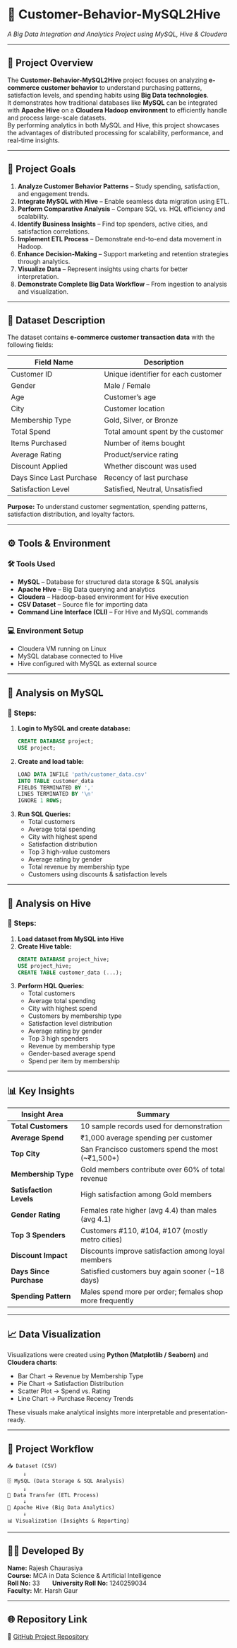 
# 🧠 Customer-Behavior-MySQL2Hive
*A Big Data Integration and Analytics Project using MySQL, Hive & Cloudera*

---

## 📘 Project Overview
The **Customer-Behavior-MySQL2Hive** project focuses on analyzing **e-commerce customer behavior** to understand purchasing patterns, satisfaction levels, and spending habits using **Big Data technologies**.  
It demonstrates how traditional databases like **MySQL** can be integrated with **Apache Hive** on a **Cloudera Hadoop environment** to efficiently handle and process large-scale datasets.  
By performing analytics in both MySQL and Hive, this project showcases the advantages of distributed processing for scalability, performance, and real-time insights.

---

## 🎯 Project Goals
1. **Analyze Customer Behavior Patterns** – Study spending, satisfaction, and engagement trends.  
2. **Integrate MySQL with Hive** – Enable seamless data migration using ETL.  
3. **Perform Comparative Analysis** – Compare SQL vs. HQL efficiency and scalability.  
4. **Identify Business Insights** – Find top spenders, active cities, and satisfaction correlations.  
5. **Implement ETL Process** – Demonstrate end-to-end data movement in Hadoop.  
6. **Enhance Decision-Making** – Support marketing and retention strategies through analytics.  
7. **Visualize Data** – Represent insights using charts for better interpretation.  
8. **Demonstrate Complete Big Data Workflow** – From ingestion to analysis and visualization.

---

## 🧩 Dataset Description
The dataset contains **e-commerce customer transaction data** with the following fields:

| Field Name | Description |
|-------------|-------------|
| Customer ID | Unique identifier for each customer |
| Gender | Male / Female |
| Age | Customer’s age |
| City | Customer location |
| Membership Type | Gold, Silver, or Bronze |
| Total Spend | Total amount spent by the customer |
| Items Purchased | Number of items bought |
| Average Rating | Product/service rating |
| Discount Applied | Whether discount was used |
| Days Since Last Purchase | Recency of last purchase |
| Satisfaction Level | Satisfied, Neutral, Unsatisfied |

**Purpose:** To understand customer segmentation, spending patterns, satisfaction distribution, and loyalty factors.

---

## ⚙️ Tools & Environment
### 🛠 Tools Used
- **MySQL** – Database for structured data storage & SQL analysis  
- **Apache Hive** – Big Data querying and analytics  
- **Cloudera** – Hadoop-based environment for Hive execution  
- **CSV Dataset** – Source file for importing data  
- **Command Line Interface (CLI)** – For Hive and MySQL commands  

### 💻 Environment Setup
- Cloudera VM running on Linux  
- MySQL database connected to Hive  
- Hive configured with MySQL as external source  

---

## 🧮 Analysis on MySQL
### 🔹 Steps:
1. **Login to MySQL and create database:**
   ```sql
   CREATE DATABASE project;
   USE project;
   ```
2. **Create and load table:**
   ```sql
   LOAD DATA INFILE 'path/customer_data.csv'
   INTO TABLE customer_data
   FIELDS TERMINATED BY ','
   LINES TERMINATED BY '\n'
   IGNORE 1 ROWS;
   ```
3. **Run SQL Queries:**
   - Total customers  
   - Average total spending  
   - City with highest spend  
   - Satisfaction distribution  
   - Top 3 high-value customers  
   - Average rating by gender  
   - Total revenue by membership type  
   - Customers using discounts & satisfaction levels  

---

## 🐝 Analysis on Hive
### 🔹 Steps:
1. **Load dataset from MySQL into Hive**  
2. **Create Hive table:**
   ```sql
   CREATE DATABASE project_hive;
   USE project_hive;
   CREATE TABLE customer_data (...);
   ```
3. **Perform HQL Queries:**  
   - Total customers  
   - Average total spending  
   - City with highest spend  
   - Customers by membership type  
   - Satisfaction level distribution  
   - Average rating by gender  
   - Top 3 high spenders  
   - Revenue by membership type  
   - Gender-based average spend  
   - Spend per item by membership  

---

## 📊 Key Insights
| Insight Area | Summary |
|---------------|----------|
| **Total Customers** | 10 sample records used for demonstration |
| **Average Spend** | ₹1,000 average spending per customer |
| **Top City** | San Francisco customers spend the most (~₹1,500+) |
| **Membership Type** | Gold members contribute over 60% of total revenue |
| **Satisfaction Levels** | High satisfaction among Gold members |
| **Gender Rating** | Females rate higher (avg 4.4) than males (avg 4.1) |
| **Top 3 Spenders** | Customers #110, #104, #107 (mostly metro cities) |
| **Discount Impact** | Discounts improve satisfaction among loyal members |
| **Days Since Purchase** | Satisfied customers buy again sooner (~18 days) |
| **Spending Pattern** | Males spend more per order; females shop more frequently |

---

## 📈 Data Visualization
Visualizations were created using **Python (Matplotlib / Seaborn)** and **Cloudera charts**:
- Bar Chart → Revenue by Membership Type  
- Pie Chart → Satisfaction Distribution  
- Scatter Plot → Spend vs. Rating  
- Line Chart → Purchase Recency Trends  

These visuals make analytical insights more interpretable and presentation-ready.

---

## 🚀 Project Workflow
```
📥 Dataset (CSV)
     ↓
🗄 MySQL (Data Storage & SQL Analysis)
     ↓
🔁 Data Transfer (ETL Process)
     ↓
🐝 Apache Hive (Big Data Analytics)
     ↓
📊 Visualization (Insights & Reporting)
```

---

## 🧑‍💻 Developed By
**Name:** Rajesh Chaurasiya  
**Course:** MCA in Data Science & Artificial Intelligence  
**Roll No:** 33  **University Roll No:** 1240259034  
**Faculty:** Mr. Harsh Gaur  

---

## 🌐 Repository Link
🔗 [GitHub Project Repository](https://github.com/Mr-Rajesh-108/Customer-Behavior-MySQL2Hive)
